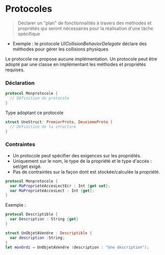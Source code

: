 # Protocoles

> Déclarer un "plan" de fonctionnalités à travers des méthodes et propriétés qui seront nécessaires pour la réalisation d'une tâche spécifique
- Exemple : le protocole _UICollisionBehaviorDelegate_ déclare des méthodes pour gérer les collisions physiques

Le protocole ne propose aucune implémentation.
Un protocole peut être adopté par une classe en implémentant les méthodes et propriétés requises.

### Déclaration
```Swift
protocol Monprotocole {
  // Définition du protocole
}
```
Type adoptant ce protocole
```Swift
struct UneStruct: PremierProto, DeuxiemeProto {
  // Définition de la structure
}
```

### Contraintes
- Un protocole peut spécifier des exigences sur les propriétés.
- Uniquement sur le nom, le type de la propriété et le type d'accès : set/get exigé.
- Pas de contraintes sur la façon dont est stockée/calculée la propriété.

```Swift
protocol Monprotocole {
  var MaPropriétéAccesLectEcr : Int {get set};
  var MaPropriétéAccesLect : Int {get};
}
```
Exemple :
```Swift
protocol Descriptible {
  var Description : String {get}
}

struct UnObjetAVendre : Descriptible {
  var description :String;
}
let monOrdi = UnObjetAVendre (description : "Une description");
```
